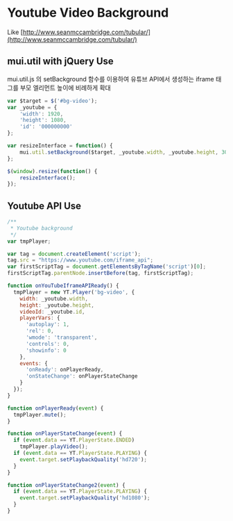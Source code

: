 # Youtube Video Background
Like [http://www.seanmccambridge.com/tubular/](http://www.seanmccambridge.com/tubular/)

## mui.util with jQuery Use
mui.util.js 의 setBackground 함수를 이용하여 유튜브 API에서 생성하는 iframe 태그를 부모 엘리먼트 높이에 비례하게 확대
```JavaScript
var $target = $('#bg-video');
var _youtube = {
    'width': 1920,
    'height': 1080,
    'id': '000000000'
};

var resizeInterface = function() {
	mui.util.setBackground($target, _youtube.width, _youtube.height, 300);
};

$(window).resize(function() {
	resizeInterface();
});
```

## Youtube API Use
```JavaScript
/**
 * Youtube background
 */
var tmpPlayer;

var tag = document.createElement('script');
tag.src = "https://www.youtube.com/iframe_api";
var firstScriptTag = document.getElementsByTagName('script')[0];
firstScriptTag.parentNode.insertBefore(tag, firstScriptTag);

function onYouTubeIframeAPIReady() {
  tmpPlayer = new YT.Player('bg-video', {
    width: _youtube.width,
    height: _youtube.height,
    videoId: _youtube.id,
    playerVars: {
      'autoplay': 1,
      'rel': 0,
      'wmode': 'transparent',
      'controls': 0,
      'showinfo': 0
    },
    events: {
      'onReady': onPlayerReady,
      'onStateChange': onPlayerStateChange
    }
  });
}

function onPlayerReady(event) {
  tmpPlayer.mute();
}

function onPlayerStateChange(event) {
  if (event.data == YT.PlayerState.ENDED)
    tmpPlayer.playVideo();
  if (event.data == YT.PlayerState.PLAYING) {
    event.target.setPlaybackQuality('hd720');
  }
}

function onPlayerStateChange2(event) {
  if (event.data == YT.PlayerState.PLAYING) {
    event.target.setPlaybackQuality('hd1080');
  }
}

```